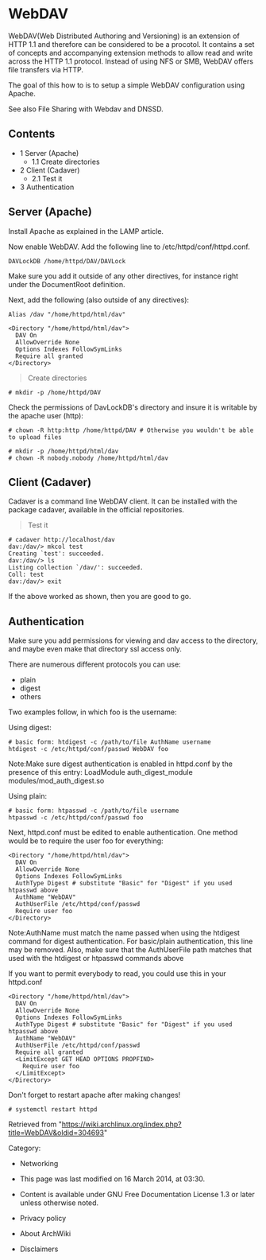 WebDAV
======

WebDAV(Web Distributed Authoring and Versioning) is an extension of HTTP
1.1 and therefore can be considered to be a procotol. It contains a set
of concepts and accompanying extension methods to allow read and write
across the HTTP 1.1 protocol. Instead of using NFS or SMB, WebDAV offers
file transfers via HTTP.

The goal of this how to is to setup a simple WebDAV configuration using
Apache.

See also File Sharing with Webdav and DNSSD.

Contents
--------

-   1 Server (Apache)
    -   1.1 Create directories
-   2 Client (Cadaver)
    -   2.1 Test it
-   3 Authentication

Server (Apache)
---------------

Install Apache as explained in the LAMP article.

Now enable WebDAV. Add the following line to /etc/httpd/conf/httpd.conf.

    DAVLockDB /home/httpd/DAV/DAVLock

Make sure you add it outside of any other directives, for instance right
under the DocumentRoot definition.

Next, add the following (also outside of any directives):

    Alias /dav "/home/httpd/html/dav"

    <Directory "/home/httpd/html/dav">
      DAV On
      AllowOverride None
      Options Indexes FollowSymLinks
      Require all granted
    </Directory>

> Create directories

    # mkdir -p /home/httpd/DAV

Check the permissions of DavLockDB's directory and insure it is writable
by the apache user (http):

    # chown -R http:http /home/httpd/DAV # Otherwise you wouldn't be able to upload files

    # mkdir -p /home/httpd/html/dav
    # chown -R nobody.nobody /home/httpd/html/dav

Client (Cadaver)
----------------

Cadaver is a command line WebDAV client. It can be installed with the
package cadaver, available in the official repositories.

> Test it

    # cadaver http://localhost/dav
    dav:/dav/> mkcol test
    Creating `test': succeeded.
    dav:/dav/> ls
    Listing collection `/dav/': succeeded.
    Coll: test
    dav:/dav/> exit

If the above worked as shown, then you are good to go.

Authentication
--------------

Make sure you add permissions for viewing and dav access to the
directory, and maybe even make that directory ssl access only.

There are numerous different protocols you can use:

-   plain
-   digest
-   others

Two examples follow, in which foo is the username:

Using digest:

    # basic form: htdigest -c /path/to/file AuthName username
    htdigest -c /etc/httpd/conf/passwd WebDAV foo

Note:Make sure digest authentication is enabled in httpd.conf by the
presence of this entry:
LoadModule auth_digest_module modules/mod_auth_digest.so

Using plain:

    # basic form: htpasswd -c /path/to/file username
    htpasswd -c /etc/httpd/conf/passwd foo

Next, httpd.conf must be edited to enable authentication. One method
would be to require the user foo for everything:

    <Directory "/home/httpd/html/dav">
      DAV On
      AllowOverride None
      Options Indexes FollowSymLinks
      AuthType Digest # substitute "Basic" for "Digest" if you used htpasswd above
      AuthName "WebDAV"
      AuthUserFile /etc/httpd/conf/passwd
      Require user foo
    </Directory>

Note:AuthName must match the name passed when using the htdigest command
for digest authentication. For basic/plain authentication, this line may
be removed. Also, make sure that the AuthUserFile path matches that used
with the htdigest or htpasswd commands above

If you want to permit everybody to read, you could use this in your
httpd.conf

    <Directory "/home/httpd/html/dav">
      DAV On
      AllowOverride None
      Options Indexes FollowSymLinks
      AuthType Digest # substitute "Basic" for "Digest" if you used htpasswd above
      AuthName "WebDAV"
      AuthUserFile /etc/httpd/conf/passwd
      Require all granted
      <LimitExcept GET HEAD OPTIONS PROPFIND>
        Require user foo
      </LimitExcept>
    </Directory>

Don't forget to restart apache after making changes!

    # systemctl restart httpd

Retrieved from
"https://wiki.archlinux.org/index.php?title=WebDAV&oldid=304693"

Category:

-   Networking

-   This page was last modified on 16 March 2014, at 03:30.
-   Content is available under GNU Free Documentation License 1.3 or
    later unless otherwise noted.
-   Privacy policy
-   About ArchWiki
-   Disclaimers
